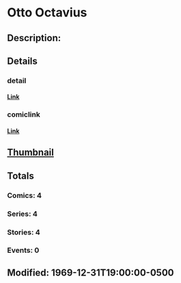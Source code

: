 # Otto Octavius
## Description: 
## Details
### detail
#### [Link](http://marvel.com/characters/1393/otto_octavius?utm_campaign=apiRef&utm_source=225578a89fc76f3d20fbffda5d17a88d)
### comiclink
#### [Link](http://marvel.com/comics/characters/1009479/otto_octavius?utm_campaign=apiRef&utm_source=225578a89fc76f3d20fbffda5d17a88d)
## [Thumbnail](http://i.annihil.us/u/prod/marvel/i/mg/b/40/image_not_available.jpg)
## Totals
### Comics: 4
### Series: 4
### Stories: 4
### Events: 0
## Modified: 1969-12-31T19:00:00-0500
